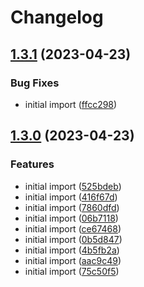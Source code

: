 # Changelog

## [1.3.1](https://github.com/fercascue/sample-release/compare/v1.3.0...v1.3.1) (2023-04-23)


### Bug Fixes

* initial import ([ffcc298](https://github.com/fercascue/sample-release/commit/ffcc2980130374823e090c1321a88068c906c3f8))

## [1.3.0](https://github.com/fercascue/sample-release/compare/v1.2.0...v1.3.0) (2023-04-23)


### Features

* initial import ([525bdeb](https://github.com/fercascue/sample-release/commit/525bdebcd9e509755dd74e8d3e95a7442cfd7c5f))
* initial import ([416f67d](https://github.com/fercascue/sample-release/commit/416f67d811866ccab5b855d8aeca6e63699e0bf1))
* initial import ([7860dfd](https://github.com/fercascue/sample-release/commit/7860dfd9b3ac3508e6b2d1d7c1bd276eccf658c1))
* initial import ([06b7118](https://github.com/fercascue/sample-release/commit/06b711899e3af687d08f0187a6fd3c3aa9cb29ec))
* initial import ([ce67468](https://github.com/fercascue/sample-release/commit/ce67468c2337cf6c0cade1b791dcd19633defdac))
* initial import ([0b5d847](https://github.com/fercascue/sample-release/commit/0b5d847c96f41a2230aa095f20335f60adc2d8c3))
* initial import ([4b5fb2a](https://github.com/fercascue/sample-release/commit/4b5fb2a4425f0769192d35eda3cd626b1e8b97f8))
* initial import ([aac9c49](https://github.com/fercascue/sample-release/commit/aac9c49b9e8bd0518cfe7ad4d5b8b444663c50c9))
* initial import ([75c50f5](https://github.com/fercascue/sample-release/commit/75c50f571fce7e4426ec7d55559bf2a7bbda076d))
